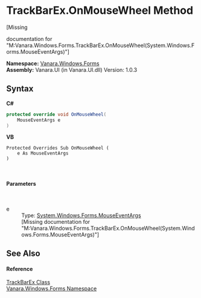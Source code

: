 # TrackBarEx.OnMouseWheel Method 
 

\[Missing <summary> documentation for "M:Vanara.Windows.Forms.TrackBarEx.OnMouseWheel(System.Windows.Forms.MouseEventArgs)"\]

**Namespace:**&nbsp;<a href="c580cf52-4028-70db-28d0-f9b1abc03861">Vanara.Windows.Forms</a><br />**Assembly:**&nbsp;Vanara.UI (in Vanara.UI.dll) Version: 1.0.3

## Syntax

**C#**<br />
``` C#
protected override void OnMouseWheel(
	MouseEventArgs e
)
```

**VB**<br />
``` VB
Protected Overrides Sub OnMouseWheel ( 
	e As MouseEventArgs
)
```

<br />

#### Parameters
&nbsp;<dl><dt>e</dt><dd>Type: <a href="http://msdn2.microsoft.com/en-us/library/zcydbd80" target="_blank">System.Windows.Forms.MouseEventArgs</a><br />\[Missing <param name="e"/> documentation for "M:Vanara.Windows.Forms.TrackBarEx.OnMouseWheel(System.Windows.Forms.MouseEventArgs)"\]</dd></dl>

## See Also


#### Reference
<a href="13f0013e-1c7e-6cb9-8787-d9ab3a2640ed">TrackBarEx Class</a><br /><a href="c580cf52-4028-70db-28d0-f9b1abc03861">Vanara.Windows.Forms Namespace</a><br />